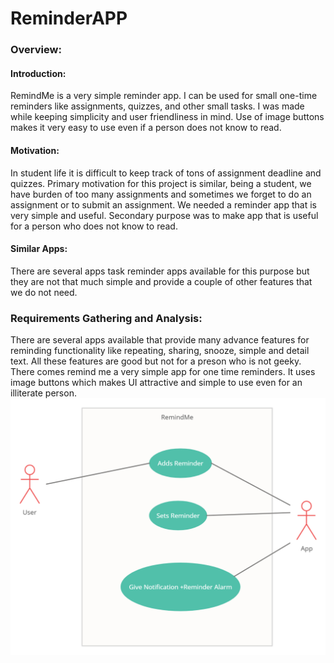 # ReminderAPP
### **Overview:**
#### Introduction:
RemindMe is a very simple reminder app. I can be used for small one-time reminders like assignments, quizzes, and other small tasks. I was made while keeping simplicity and user friendliness in mind. Use of image buttons makes it very easy to use even if a person does not know to read.
####	Motivation:
In student life it is difficult to keep track of tons of assignment deadline and quizzes. Primary motivation for this project is similar, being a student, we have burden of too many assignments and sometimes we forget to do an assignment or to submit an assignment. We needed a reminder app that is very simple and useful. Secondary purpose was to make app that is useful for a person who does not know to read.
####	Similar Apps:
There are several apps task reminder apps available for this purpose but they are not that much simple and provide a couple of other features that we do not need.
### **Requirements Gathering and Analysis:**
There are several apps available that provide many advance features for reminding functionality like repeating, sharing, snooze, simple and detail text. All these features are good but not for a preson who is not geeky. There comes remind me a very simple app for one time reminders. It uses image buttons which makes UI attractive and simple to use even for an illiterate person.
![alt text](https://github.com/abdullahsultan/ReminderAPP/blob/master/UseCase.png?raw=true)
